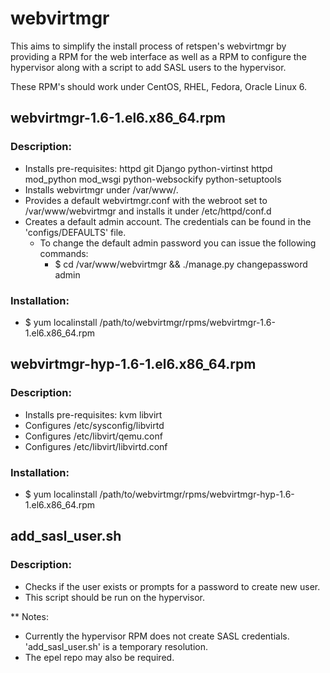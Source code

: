 webvirtmgr
==========

This aims to simplify the install process of retspen's webvirtmgr by providing a RPM for the web interface as well as a RPM to configure the hypervisor along with a script to add SASL users to the hypervisor.

These RPM's should work under CentOS, RHEL, Fedora, Oracle Linux 6.

## webvirtmgr-1.6-1.el6.x86_64.rpm
 
### Description:
   * Installs pre-requisites: httpd git Django python-virtinst httpd mod_python mod_wsgi python-websockify python-setuptools
   * Installs webvirtmgr under /var/www/.
   * Provides a default webvirtmgr.conf with the webroot set to /var/www/webvirtmgr and installs it under /etc/httpd/conf.d
   * Creates a default admin account.  The credentials can be found in the 'configs/DEFAULTS' file.
      * To change the default admin password you can issue the following commands:
        * $ cd /var/www/webvirtmgr && ./manage.py changepassword admin
  
### Installation:
   * $ yum localinstall /path/to/webvirtmgr/rpms/webvirtmgr-1.6-1.el6.x86_64.rpm


## webvirtmgr-hyp-1.6-1.el6.x86_64.rpm

### Description:
   * Installs pre-requisites: kvm libvirt
   * Configures /etc/sysconfig/libvirtd
   * Configures /etc/libvirt/qemu.conf
   * Configures /etc/libvirt/libvirtd.conf

### Installation:
   * $ yum localinstall /path/to/webvirtmgr/rpms/webvirtmgr-hyp-1.6-1.el6.x86_64.rpm

## add_sasl_user.sh

### Description:
 * Checks if the user exists or prompts for a password to create new user.
 * This script should be run on the hypervisor.



** Notes: 
 * Currently the hypervisor RPM does not create SASL credentials.  'add_sasl_user.sh' is a temporary resolution.
 * The epel repo may also be required.
